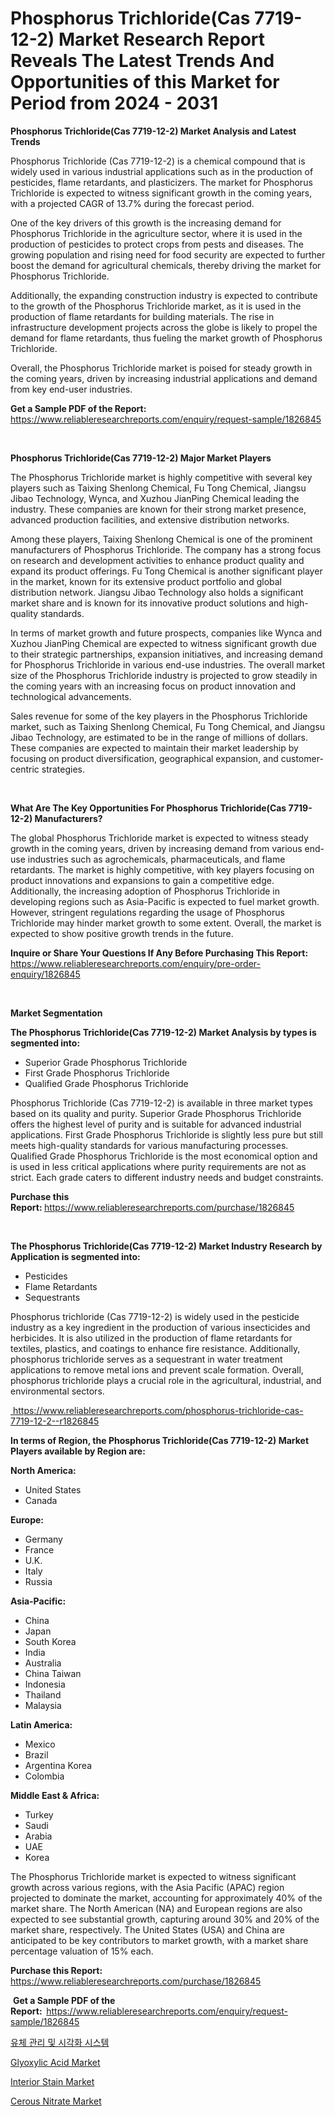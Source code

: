 <p><h1>Phosphorus Trichloride(Cas 7719-12-2) Market Research Report Reveals The Latest Trends And Opportunities of this Market for Period from 2024 - 2031</h1></p><p><strong>Phosphorus Trichloride(Cas 7719-12-2) Market Analysis and Latest Trends</strong></p>
<p><p>Phosphorus Trichloride (Cas 7719-12-2) is a chemical compound that is widely used in various industrial applications such as in the production of pesticides, flame retardants, and plasticizers. The market for Phosphorus Trichloride is expected to witness significant growth in the coming years, with a projected CAGR of 13.7% during the forecast period.</p><p>One of the key drivers of this growth is the increasing demand for Phosphorus Trichloride in the agriculture sector, where it is used in the production of pesticides to protect crops from pests and diseases. The growing population and rising need for food security are expected to further boost the demand for agricultural chemicals, thereby driving the market for Phosphorus Trichloride.</p><p>Additionally, the expanding construction industry is expected to contribute to the growth of the Phosphorus Trichloride market, as it is used in the production of flame retardants for building materials. The rise in infrastructure development projects across the globe is likely to propel the demand for flame retardants, thus fueling the market growth of Phosphorus Trichloride.</p><p>Overall, the Phosphorus Trichloride market is poised for steady growth in the coming years, driven by increasing industrial applications and demand from key end-user industries.</p></p>
<p><strong>Get a Sample PDF of the Report:&nbsp;</strong> <a href="https://www.reliableresearchreports.com/enquiry/request-sample/1826845">https://www.reliableresearchreports.com/enquiry/request-sample/1826845</a></p>
<p>&nbsp;</p>
<p><strong>Phosphorus Trichloride(Cas 7719-12-2) Major Market Players</strong></p>
<p><p>The Phosphorus Trichloride market is highly competitive with several key players such as Taixing Shenlong Chemical, Fu Tong Chemical, Jiangsu Jibao Technology, Wynca, and Xuzhou JianPing Chemical leading the industry. These companies are known for their strong market presence, advanced production facilities, and extensive distribution networks.</p><p>Among these players, Taixing Shenlong Chemical is one of the prominent manufacturers of Phosphorus Trichloride. The company has a strong focus on research and development activities to enhance product quality and expand its product offerings. Fu Tong Chemical is another significant player in the market, known for its extensive product portfolio and global distribution network. Jiangsu Jibao Technology also holds a significant market share and is known for its innovative product solutions and high-quality standards.</p><p>In terms of market growth and future prospects, companies like Wynca and Xuzhou JianPing Chemical are expected to witness significant growth due to their strategic partnerships, expansion initiatives, and increasing demand for Phosphorus Trichloride in various end-use industries. The overall market size of the Phosphorus Trichloride industry is projected to grow steadily in the coming years with an increasing focus on product innovation and technological advancements.</p><p>Sales revenue for some of the key players in the Phosphorus Trichloride market, such as Taixing Shenlong Chemical, Fu Tong Chemical, and Jiangsu Jibao Technology, are estimated to be in the range of millions of dollars. These companies are expected to maintain their market leadership by focusing on product diversification, geographical expansion, and customer-centric strategies.</p></p>
<p>&nbsp;</p>
<p><strong>What Are The Key Opportunities For Phosphorus Trichloride(Cas 7719-12-2) Manufacturers?</strong></p>
<p><p>The global Phosphorus Trichloride market is expected to witness steady growth in the coming years, driven by increasing demand from various end-use industries such as agrochemicals, pharmaceuticals, and flame retardants. The market is highly competitive, with key players focusing on product innovations and expansions to gain a competitive edge. Additionally, the increasing adoption of Phosphorus Trichloride in developing regions such as Asia-Pacific is expected to fuel market growth. However, stringent regulations regarding the usage of Phosphorus Trichloride may hinder market growth to some extent. Overall, the market is expected to show positive growth trends in the future.</p></p>
<p><strong>Inquire or Share Your Questions If Any Before Purchasing This Report:</strong> <a href="https://www.reliableresearchreports.com/enquiry/pre-order-enquiry/1826845">https://www.reliableresearchreports.com/enquiry/pre-order-enquiry/1826845</a></p>
<p>&nbsp;</p>
<p><strong>Market Segmentation</strong></p>
<p><strong>The Phosphorus Trichloride(Cas 7719-12-2) Market Analysis by types is segmented into:</strong></p>
<p><ul><li>Superior Grade Phosphorus Trichloride</li><li>First Grade Phosphorus Trichloride</li><li>Qualified Grade Phosphorus Trichloride</li></ul></p>
<p><p>Phosphorus Trichloride (Cas 7719-12-2) is available in three market types based on its quality and purity. Superior Grade Phosphorus Trichloride offers the highest level of purity and is suitable for advanced industrial applications. First Grade Phosphorus Trichloride is slightly less pure but still meets high-quality standards for various manufacturing processes. Qualified Grade Phosphorus Trichloride is the most economical option and is used in less critical applications where purity requirements are not as strict. Each grade caters to different industry needs and budget constraints.</p></p>
<p><strong>Purchase this Report:&nbsp;</strong><a href="https://www.reliableresearchreports.com/purchase/1826845">https://www.reliableresearchreports.com/purchase/1826845</a></p>
<p>&nbsp;</p>
<p><strong>The Phosphorus Trichloride(Cas 7719-12-2) Market Industry Research by Application is segmented into:</strong></p>
<p><ul><li>Pesticides</li><li>Flame Retardants</li><li>Sequestrants</li></ul></p>
<p><p>Phosphorus trichloride (Cas 7719-12-2) is widely used in the pesticide industry as a key ingredient in the production of various insecticides and herbicides. It is also utilized in the production of flame retardants for textiles, plastics, and coatings to enhance fire resistance. Additionally, phosphorus trichloride serves as a sequestrant in water treatment applications to remove metal ions and prevent scale formation. Overall, phosphorus trichloride plays a crucial role in the agricultural, industrial, and environmental sectors.</p></p>
<p><a href="https://www.reliableresearchreports.com/phosphorus-trichloride-cas-7719-12-2--r1826845">&nbsp;https://www.reliableresearchreports.com/phosphorus-trichloride-cas-7719-12-2--r1826845</a></p>
<p><strong>In terms of Region, the Phosphorus Trichloride(Cas 7719-12-2) Market Players available by Region are:</strong></p>
<p>
    <p> <strong> North America: </strong>
        <ul>
            <li>United States</li>
            <li>Canada</li>
        </ul>
        </p> 
    <p> <strong> Europe: </strong>
        <ul>
            <li>Germany</li>
            <li>France</li>
            <li>U.K.</li>
            <li>Italy</li>
            <li>Russia</li>
        </ul>
        </p> 
    <p> <strong> Asia-Pacific: </strong>
        <ul>
            <li>China</li>
            <li>Japan</li>
            <li>South Korea</li>
            <li>India</li>
            <li>Australia</li>
            <li>China Taiwan</li>
            <li>Indonesia</li>
            <li>Thailand</li>
            <li>Malaysia</li>
        </ul>
        </p> 
    <p> <strong> Latin America: </strong>
        <ul>
            <li>Mexico</li>
            <li>Brazil</li>
            <li>Argentina Korea</li>
            <li>Colombia</li>
        </ul>
        </p> 
    <p> <strong> Middle East & Africa: </strong>
        <ul>
            <li>Turkey</li>
            <li>Saudi</li>
            <li>Arabia</li>
            <li>UAE</li>
            <li>Korea</li>
        </ul>
    </p>
    </p>
<p><p>The Phosphorus Trichloride market is expected to witness significant growth across various regions, with the Asia Pacific (APAC) region projected to dominate the market, accounting for approximately 40% of the market share. The North American (NA) and European regions are also expected to see substantial growth, capturing around 30% and 20% of the market share, respectively. The United States (USA) and China are anticipated to be key contributors to market growth, with a market share percentage valuation of 15% each.</p></p>
<p><strong>Purchase this Report: </strong><a href="https://www.reliableresearchreports.com/purchase/1826845">https://www.reliableresearchreports.com/purchase/1826845</a></p>
<p>&nbsp;<strong>Get a Sample PDF of the Report:&nbsp;&nbsp;</strong><a href="https://www.reliableresearchreports.com/enquiry/request-sample/1826845">https://www.reliableresearchreports.com/enquiry/request-sample/1826845</a></p>
<p><strong></strong></p>
<p><p><a href="https://github.com/LoganRew1964/Market-Research-Report-List-1/blob/main/14196988522.md">유체 관리 및 시각화 시스템</a></p><p><a href="https://medium.com/@mdmasty/glyoxylic-acid-industry-analysis-report-its-market-size-share-trends-by-application-region-d33429a006b6">Glyoxylic Acid Market</a></p><p><a href="https://medium.com/@natoshajacobsk69/interior-stain-market-a-global-and-regional-analysis-focus-on-end-user-product-and-region-d91e30f1e032">Interior Stain Market</a></p><p><a href="https://github.com/RoberthSchneidedXf/Market-Research-Report-List-1/blob/main/cerous-nitrate-market.md">Cerous Nitrate Market</a></p></p>